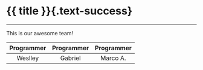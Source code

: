 # {{ title }}{.text-success}
<hr>

This is our awesome team!

| Programmer | Programmer | Programmer |
| :--------: | :--------: | :--------: |
| Weslley    | Gabriel    | Marco A.   |
